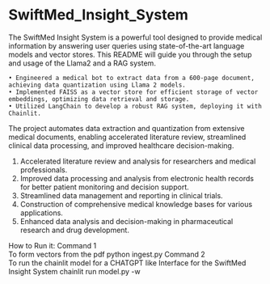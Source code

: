 # SwiftMed_Insight_System
The SwiftMed Insight System is a powerful tool designed to provide medical information by answering user queries using state-of-the-art language models and vector stores. This README will guide you through the setup and usage of the Llama2 and a RAG system.

    • Engineered a medical bot to extract data from a 600-page document, achieving data quantization using Llama 2 models.
    • Implemented FAISS as a vector store for efficient storage of vector embeddings, optimizing data retrieval and storage.
    • Utilized LangChain to develop a robust RAG system, deploying it with Chainlit. 

The project automates data extraction and quantization from extensive medical documents, enabling accelerated literature review, streamlined clinical data processing, and improved healthcare decision-making.

1. Accelerated literature review and analysis for researchers and medical professionals.
2. Improved data processing and analysis from electronic health records for better patient monitoring and decision support.
3. Streamlined data management and reporting in clinical trials.
4. Construction of comprehensive medical knowledge bases for various applications.
5. Enhanced data analysis and decision-making in pharmaceutical research and drug development.

How to Run it:
Command 1    
    To form vectors from the pdf
        python ingest.py
Command 2        
    To run the chainlit model for a CHATGPT like Interface for the SwiftMed Insight System
        chainlit run model.py -w 
